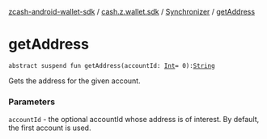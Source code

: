 [zcash-android-wallet-sdk](../../index.md) / [cash.z.wallet.sdk](../index.md) / [Synchronizer](index.md) / [getAddress](./get-address.md)

# getAddress

`abstract suspend fun getAddress(accountId: `[`Int`](https://kotlinlang.org/api/latest/jvm/stdlib/kotlin/-int/index.html)` = 0): `[`String`](https://kotlinlang.org/api/latest/jvm/stdlib/kotlin/-string/index.html)

Gets the address for the given account.

### Parameters

`accountId` - the optional accountId whose address is of interest. By default, the first
account is used.
